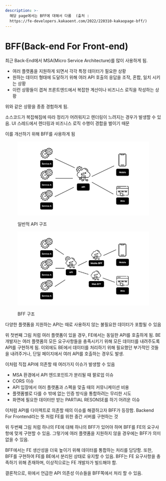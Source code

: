 ```yaml
---
description: >-
  해당 page에서는 BFF에 대해서 다룸  (출처 :
  https://fe-developers.kakaoent.com/2022/220310-kakaopage-bff/)
---
```


# BFF(Back-end For Front-end)

최근 Back-End에서 MSA(Micro Service Architecture)를 많이 사용하게 됨.

* 여러 플랫폼을 지원하게 되면서 각각 특정 데이터가 필요한 상황
* 원하는 데이터 형태에 도달하기 위해 여러 API 호출의 응답을 조작, 혼합, 일치 시키는 상황
* 이런 상황들이 겹쳐 프론트엔드에서 복잡한 계산이나 비즈니스 로직을 작성하는 상황

위와 같은 상황을 종종 경험하게 됨.

소스코드가 복잡해짐에 따라 정리가 어려워지고 렌더링이 느려지는 경우가 발생할 수 있음. UI 스레드에서 렌더링과 비즈니스 로직 수행이 경합을 벌이기 때문

이를 개선하기 위해 BFF를 사용하게 됨

<figure><img src=".gitbook/assets/api.png" alt=""><figcaption><p>일반적 API 구조</p></figcaption></figure>

<figure><img src=".gitbook/assets/bff.png" alt=""><figcaption><p>BFF 구조</p></figcaption></figure>

다양한 플랫폼을 지원하는 API는 때로 사용하지 않는 불필요한 데이터가 포함될 수 있음

위 첫번째 그림 처럼 여러 플랫폼이 있을 경우, FE에서는 동일한 API를 호출하게 됨. BE 개발자는 여러 플랫폼의 모든 요구사항들을 충족시키기 위해 모든 데이터를 내려주도록 API를 구현하게 됨. 이외에도 BE에서 데이터를 처리하기 위해 필요했던 부가적인 것들을 내려주거나, 단일 페이지에서 여러 API를 호출하는 경우도 발생.

이처럼 직접 API에 의존할 때 여러가지 이슈가 발생할 수 있음

* MSA 환경에서 API 엔드포인트가 분리될 때 팔로업 이슈
* CORS 이슈
* API 입장에서 여러 플랫폼과 스펙을 맞출 때의 커뮤니케이션 비용
* 플랫폼별로 다를 수 밖에 없는 인증 방식을 통합하려는 무리한 시도
* 화면에 필요한 데이터만 받는 PARTIAL RESONSE를 하기 어려운 이슈

이처럼 API를 다이렉트로 의존할 때의 이슈를 해결하고자 BFF가 등장함. Backend For Frontend라는 뜻 처럼 FE를 위한 중간 서버를 구현하는 것

위 두번째 그림 처럼 하나의 FE에 대해 하나의 BFF가 있어야 하며 BFF를 FE의 요구사항에 맞게 구현할 수 있음. 그렇기에 여러 플랫폼을 지원하지 않을 경우에는 BFF가 의미 없을 수 있음.

BFF에서는 FE 생산성을 더욱 높이기 위해 데이터를 통합하는 처리를 담당함. 또한, BFF를 구현하여 FE를 BE에서 분리된 상태로 유지할 수 있음. BFF는 FE 요구사항을 충족하기 위해 존재하며, 이상적으로는 FE 개발자가 빌드해야 함.

결론적으로, 위에서 언급한 API 의존성 이슈들을 BFF쪽에서 처리 할 수 있음.



